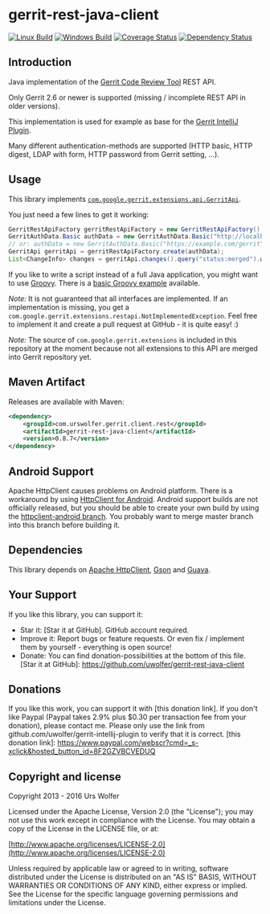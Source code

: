 gerrit-rest-java-client
======================

[![Linux Build](https://travis-ci.org/uwolfer/gerrit-rest-java-client.svg?branch=master)](https://travis-ci.org/uwolfer/gerrit-rest-java-client)
[![Windows Build](https://ci.appveyor.com/api/projects/status/ctm64o74lxdri26s/branch/master?svg=true)](https://ci.appveyor.com/project/uwolfer/gerrit-rest-java-client/branch/master)
[![Coverage Status](https://img.shields.io/coveralls/uwolfer/gerrit-rest-java-client.svg)](https://coveralls.io/r/uwolfer/gerrit-rest-java-client)
[![Dependency Status](https://www.versioneye.com/java/com.urswolfer.gerrit.client.rest:gerrit-rest-java-client/badge)](https://www.versioneye.com/java/com.urswolfer.gerrit.client.rest:gerrit-rest-java-client)

Introduction
-----------

Java implementation of the [Gerrit Code Review Tool] REST API.

Only Gerrit 2.6 or newer is supported (missing / incomplete REST API in older versions).

This implementation is used for example as base for the [Gerrit IntelliJ Plugin].

Many different authentication-methods are supported (HTTP basic, HTTP digest, LDAP with form,
HTTP password from Gerrit setting, ...).

[Gerrit Code Review Tool]: http://code.google.com/p/gerrit/
[Gerrit IntelliJ Plugin]: https://github.com/uwolfer/gerrit-intellij-plugin


Usage
-------
This library implements <code>[com.google.gerrit.extensions.api.GerritApi]</code>.

You just need a few lines to get it working:
```java
GerritRestApiFactory gerritRestApiFactory = new GerritRestApiFactory();
GerritAuthData.Basic authData = new GerritAuthData.Basic("http://localhost:8080");
// or: authData = new GerritAuthData.Basic("https://example.com/gerrit", "user", "password"");
GerritApi gerritApi = gerritRestApiFactory.create(authData);
List<ChangeInfo> changes = gerritApi.changes().query("status:merged").withLimit(10).get();
```

If you like to write a script instead of a full Java application, you might want to use [Groovy].
There is a [basic Groovy example] available.

_Note:_ It is not guaranteed that all interfaces are implemented. If an implementation is missing, you get a
<code>com.google.gerrit.extensions.restapi.NotImplementedException</code>. Feel free to implement it and create a pull
request at GitHub - it is quite easy! :)

_Note:_ The source of <code>com.google.gerrit.extensions</code> is included in this repository at the
moment because not all extensions to this API are merged into Gerrit repository yet.

[com.google.gerrit.extensions.api.GerritApi]: https://gerrit.googlesource.com/gerrit/+/HEAD/gerrit-extension-api/src/main/java/com/google/gerrit/extensions/api/GerritApi.java
[Groovy]: http://www.groovy-lang.org/
[basic Groovy example]: https://github.com/uwolfer/gerrit-rest-java-client/blob/master/examples/Basic.groovy

Maven Artifact
--------------
Releases are available with Maven:
```xml
<dependency>
    <groupId>com.urswolfer.gerrit.client.rest</groupId>
    <artifactId>gerrit-rest-java-client</artifactId>
    <version>0.8.7</version>
</dependency>
```

Android Support
---------------
Apache HttpClient causes problems on Android platform. There is a workaround by using [HttpClient for Android].
Android support builds are not officially released, but you should be able to create your own build by using the
[httpclient-android branch]. You probably want to merge master branch into this branch before building it.

[HttpClient for Android]: https://hc.apache.org/httpcomponents-client-4.3.x/android-port.html
[httpclient-android branch]: https://github.com/uwolfer/gerrit-rest-java-client/tree/httpclient-android

Dependencies
------------
This library depends on [Apache HttpClient], [Gson] and [Guava].

[Apache HttpClient]: https://hc.apache.org/httpcomponents-client-ga/
[Gson]: https://github.com/google/gson
[Guava]: https://github.com/google/guava

Your Support
------------
If you like this library, you can support it:
* Star it: [Star it at GitHub]. GitHub account required.
* Improve it: Report bugs or feature requests. Or even fix / implement them by yourself - everything is open source!
* Donate: You can find donation-possibilities at the bottom of this file.
[Star it at GitHub]: https://github.com/uwolfer/gerrit-rest-java-client


Donations
--------
If you like this work, you can support it with [this donation link]. If you don't like Paypal
(Paypal takes 2.9% plus $0.30 per transaction fee from your donation), please contact me.
Please only use the link from github.com/uwolfer/gerrit-intellij-plugin to verify that it is correct.
[this donation link]: https://www.paypal.com/webscr?cmd=_s-xclick&hosted_button_id=8F2GZVBCVEDUQ


Copyright and license
--------------------

Copyright 2013 - 2016 Urs Wolfer

Licensed under the Apache License, Version 2.0 (the "License");
you may not use this work except in compliance with the License.
You may obtain a copy of the License in the LICENSE file, or at:

  [http://www.apache.org/licenses/LICENSE-2.0](http://www.apache.org/licenses/LICENSE-2.0)

Unless required by applicable law or agreed to in writing, software
distributed under the License is distributed on an "AS IS" BASIS,
WITHOUT WARRANTIES OR CONDITIONS OF ANY KIND, either express or implied.
See the License for the specific language governing permissions and
limitations under the License.
